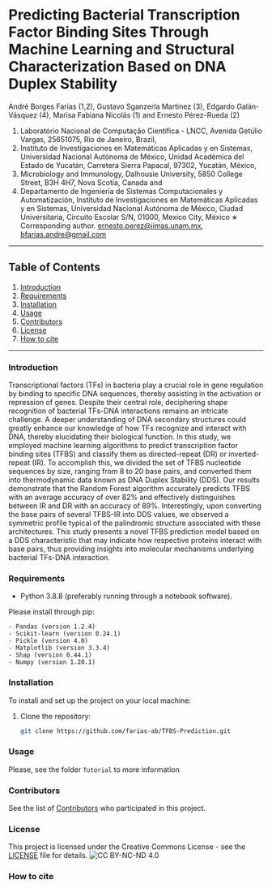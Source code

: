 # Predicting Bacterial Transcription Factor Binding Sites Through Machine Learning and Structural Characterization Based on DNA Duplex Stability

André Borges Farias (1,2), Gustavo Sganzerla Martinez (3), Edgardo Galán-Vásquez (4), Marisa Fabiana Nicolás (1) and Ernesto Pérez-Rueda (2)

1. Laboratório Nacional de Computação Cientı́fica - LNCC, Avenida Getúlio Vargas, 25651075, Rio de Janeiro, Brazil,
2. Instituto de Investigaciones en Matemáticas Aplicadas y en Sistemas, Universidad Nacional Autónoma de México, Unidad Académica del Estado de Yucatán, Carretera Sierra Papacal, 97302, Yucatán, México,
3. Microbiology and Immunology, Dalhousie University, 5850 College Street, B3H 4H7, Nova Scotia, Canada and
4. Departamento de Ingenierı́a de Sistemas Computacionales y Automatización, Instituto de Investigaciones en Matemáticas Aplicadas y en Sistemas, Universidad Nacional Autónoma de México, Ciudad Universitaria, Circuito Escolar S/N, 01000, Mexico City, México
∗ Corresponding author. ernesto.perez@iimas.unam.mx, bfarias.andre@gmail.com

---

## Table of Contents

1. [Introduction](#introduction)
2. [Requirements](#requirements)
3. [Installation](#installation)
4. [Usage](#usage)
5. [Contributors](#contributors)
6. [License](#license)
7. [How to cite](#cite)

---

### Introduction

Transcriptional factors (TFs) in bacteria play a crucial role in gene regulation by binding to specific DNA sequences, thereby assisting in the activation or repression of genes. Despite their central role, deciphering shape recognition of bacterial TFs-DNA interactions remains an intricate challenge. A deeper understanding of DNA secondary structures could greatly enhance our knowledge of how TFs recognize and interact with DNA, thereby elucidating their biological function. In this study, we employed machine learning algorithms to predict transcription factor binding sites (TFBS) and classify them as directed-repeat (DR) or inverted-repeat (IR). To accomplish this, we divided the set of TFBS nucleotide sequences by size, ranging from 8 to 20 base pairs, and converted them into thermodynamic data known as DNA Duplex Stability (DDS). Our results demonstrate that the Random Forest algorithm accurately predicts TFBS with an average accuracy of over 82% and effectively distinguishes between IR and DR with an accuracy of 89%. Interestingly, upon converting the base pairs of several TFBS-IR into DDS values, we observed a symmetric profile typical of the palindromic structure associated with these architectures. This study presents a novel TFBS prediction model based on a DDS characteristic that may indicate how respective proteins interact with base pairs, thus providing insights into molecular mechanisms underlying bacterial TFs-DNA interaction.

### Requirements

- Python 3.8.8 (preferably running through a notebook software). 

Please install through pip:
	
	- Pandas (version 1.2.4)
	- Scikit-learn (version 0.24.1)
	- Pickle (version 4.0)
	- Matplotlib (version 3.3.4)
	- Shap (version 0.44.1)
	- Numpy (version 1.20.1)


### Installation

To install and set up the project on your local machine:

1. Clone the repository:
   ```bash
   git clone https://github.com/farias-ab/TFBS-Prediction.git

### Usage

Please, see the folder `Tutorial` to more information

### Contributors

See the list of [Contributors](CONTRIBUTORS.md) who participated in this project.

### License

This project is licensed under the Creative Commons License - see the [LICENSE](LICENSE) file for details. ![CC BY-NC-ND 4.0](https://licensebuttons.net/l/by-nc-nd/4.0/88x31.png)


### How to cite
